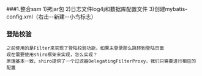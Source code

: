 ###1.整合ssm
1)拷jar包
2)日志文件log4j和数据库配置文件
3)创建mybatis-config.xml（右击--新建--小鸟标志）


### 登陆校验
    之前使用的是Filter来实现了登陆校验功能，如果未登录那么跳转到登陆页面
    现在需要使用shiro框架来实现，怎么实现？
    原理基本一致，shiro提供了一个过滤器DelegatingFilterProxy，我们只需要进行相应的配置